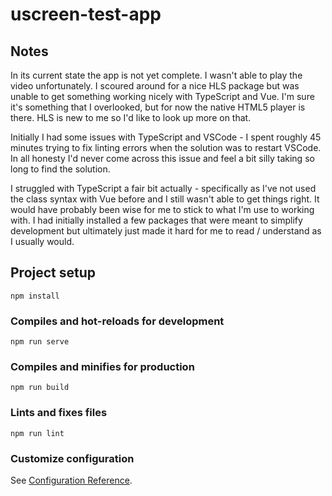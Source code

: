 # uscreen-test-app

## Notes

In its current state the app is not yet complete. I wasn't able to play the video unfortunately. I scoured around for a nice HLS package but was unable to get something working nicely with TypeScript and Vue. I'm sure it's something that I overlooked, but for now the native HTML5 player is there. HLS is new to me so I'd like to look up more on that.

Initially I had some issues with TypeScript and VSCode - I spent roughly 45 minutes trying to fix linting errors when the solution was to restart VSCode. In all honesty I'd never come across this issue and feel a bit silly taking so long to find the solution.

I struggled with TypeScript a fair bit actually - specifically as I've not used the class syntax with Vue before and I still wasn't able to get things right. It would have probably been wise for me to stick to what I'm use to working with. I had initially installed a few packages that were meant to simplify development but ultimately just made it hard for me to read / understand as I usually would.

## Project setup
```
npm install
```

### Compiles and hot-reloads for development
```
npm run serve
```

### Compiles and minifies for production
```
npm run build
```

### Lints and fixes files
```
npm run lint
```

### Customize configuration
See [Configuration Reference](https://cli.vuejs.org/config/).
